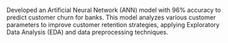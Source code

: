 Developed an Artificial Neural Network (ANN) model with 96% accuracy to predict customer churn for banks. This model analyzes various customer parameters to improve customer retention strategies, applying Exploratory Data Analysis (EDA) and data preprocessing techniques.
